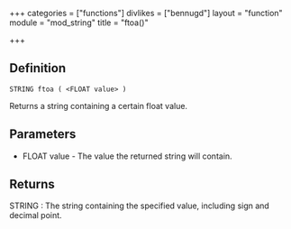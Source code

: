 +++
categories = ["functions"]
divlikes = ["bennugd"]
layout = "function"
module = "mod_string"
title = "ftoa()"

+++

## Definition

    STRING ftoa ( <FLOAT value> )

Returns a string containing a certain float value.

## Parameters

- FLOAT value - The value the returned string will contain.

## Returns

STRING : The string containing the specified value, including sign and decimal point.

